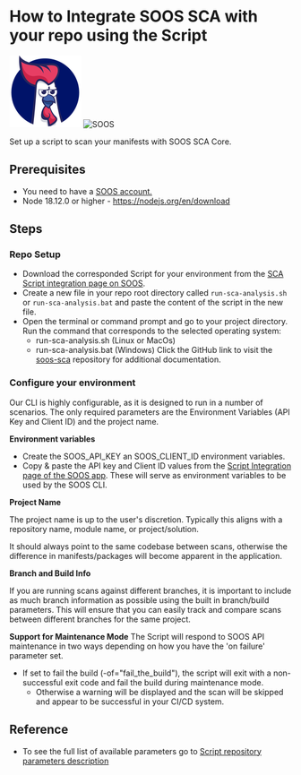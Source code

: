 # How to Integrate SOOS SCA with your repo using the Script
<div>
<img src="../assets/img/SOOS-Icon.png" alt="SOOS" width="128" height="128">
<img src="../assets/img/shell.png" alt="SOOS" width="128" height="128">
</div>

Set up a script to scan your manifests with SOOS SCA Core.

## Prerequisites
- You need to have a [SOOS account.](https://app.soos.io/register)
- Node 18.12.0 or higher - https://nodejs.org/en/download

## Steps

### **Repo Setup**
* Download the corresponded Script for your environment from the [SCA Script integration page on SOOS](https://app.soos.io/integrate/sca?id=script).
* Create a new file in your repo root directory called `run-sca-analysis.sh` or `run-sca-analysis.bat` and paste the content of the script in the new file.
* Open the terminal or command prompt and go to your project directory. Run the command that corresponds to the selected operating system:
    * run-sca-analysis.sh (Linux or MacOs)
    * run-sca-analysis.bat (Windows)
Click the GitHub link to visit the [soos-sca](https://github.com/soos-io/soos-sca) repository for additional documentation.

### **Configure your environment**
Our CLI is highly configurable, as it is designed to run in a number of scenarios. The only required parameters are the Environment Variables (API Key and Client ID) and the project name.

**Environment variables**

* Create the SOOS_API_KEY an SOOS_CLIENT_ID environment variables.
* Copy & paste the API key and Client ID values from the [Script Integration page of the SOOS app](https://app.soos.io/integrate/sca?id=script).  These will serve as environment variables to be used by the SOOS CLI.

**Project Name**

The project name is up to the user's discretion.  Typically this aligns with a repository name, module name, or project/solution.

It should always point to the same codebase between scans, otherwise the difference in manifests/packages will become apparent in the application.

**Branch and Build Info**

If you are running scans against different branches, it is important to include as much branch information as possible using the built in branch/build parameters. This will ensure that you can easily track and compare scans between different branches for the same project.

**Support for Maintenance Mode**
The Script will respond to SOOS API maintenance in two ways depending on how you have the 'on failure' parameter set.

* If set to fail the build (-of="fail_the_build"), the script will exit with a non-successful exit code and fail the build during maintenance mode.
    * Otherwise a warning will be displayed and the scan will be skipped and appear to be successful in your CI/CD system.

## Reference
* To see the full list of available parameters go to [Script repository parameters description](https://github.com/soos-io/soos-sca?tab=readme-ov-file#parameters)